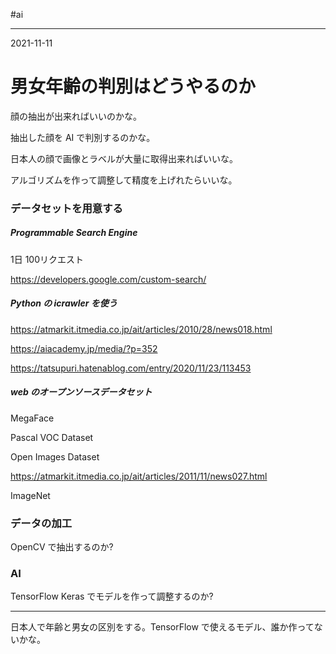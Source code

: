 #ai

---
2021-11-11

# 男女年齢の判別はどうやるのか

顔の抽出が出来ればいいのかな。

抽出した顔を AI で判別するのかな。

日本人の顔で画像とラベルが大量に取得出来ればいいな。

アルゴリズムを作って調整して精度を上げれたらいいな。


### データセットを用意する

##### Programmable Search Engine 

1日 100リクエスト
 
 https://developers.google.com/custom-search/ 


##### Python の icrawler を使う
https://atmarkit.itmedia.co.jp/ait/articles/2010/28/news018.html

https://aiacademy.jp/media/?p=352

https://tatsupuri.hatenablog.com/entry/2020/11/23/113453

##### web のオープンソースデータセット

MegaFace

Pascal VOC Dataset

Open Images Dataset

https://atmarkit.itmedia.co.jp/ait/articles/2011/11/news027.html

ImageNet



### データの加工

OpenCV で抽出するのか?


### AI

TensorFlow Keras でモデルを作って調整するのか?


---

日本人で年齢と男女の区別をする。TensorFlow で使えるモデル、誰か作ってないかな。



